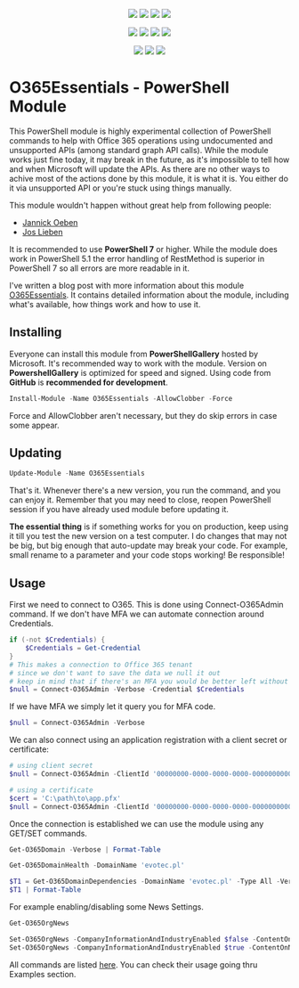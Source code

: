 ﻿<p align="center">
  <a href="https://dev.azure.com/evotecpl/O365Essentials/_build/results?buildId=latest"><img src="https://dev.azure.com/evotecpl/O365Essentials/_apis/build/status/EvotecIT.O365Essentials"></a>
  <a href="https://www.powershellgallery.com/packages/O365Essentials"><img src="https://img.shields.io/powershellgallery/v/O365Essentials.svg"></a>
  <a href="https://www.powershellgallery.com/packages/O365Essentials"><img src="https://img.shields.io/powershellgallery/vpre/O365Essentials.svg?label=powershell%20gallery%20preview&colorB=yellow"></a>
  <a href="https://github.com/EvotecIT/O365Essentials"><img src="https://img.shields.io/github/license/EvotecIT/O365Essentials.svg"></a>
</p>

<p align="center">
  <a href="https://www.powershellgallery.com/packages/O365Essentials"><img src="https://img.shields.io/powershellgallery/p/O365Essentials.svg"></a>
  <a href="https://github.com/EvotecIT/O365Essentials"><img src="https://img.shields.io/github/languages/top/evotecit/O365Essentials.svg"></a>
  <a href="https://github.com/EvotecIT/O365Essentials"><img src="https://img.shields.io/github/languages/code-size/evotecit/O365Essentials.svg"></a>
  <a href="https://www.powershellgallery.com/packages/O365Essentials"><img src="https://img.shields.io/powershellgallery/dt/O365Essentials.svg"></a>
</p>

<p align="center">
  <a href="https://twitter.com/PrzemyslawKlys"><img src="https://img.shields.io/twitter/follow/PrzemyslawKlys.svg?label=Twitter%20%40PrzemyslawKlys&style=social"></a>
  <a href="https://evotec.xyz/hub"><img src="https://img.shields.io/badge/Blog-evotec.xyz-2A6496.svg"></a>
  <a href="https://www.linkedin.com/in/pklys"><img src="https://img.shields.io/badge/LinkedIn-pklys-0077B5.svg?logo=LinkedIn"></a>
</p>

# O365Essentials - PowerShell Module

This PowerShell module is highly experimental collection of PowerShell commands to help with Office 365 operations using undocumented and unsupported APIs (among standard graph API calls).
While the module works just fine today, it may break in the future, as it's impossible to tell how and when Microsoft will update the APIs.
As there are no other ways to achive most of the actions done by this module, it is what it is. You either do it via unsupported API or you're stuck using things manually.

This module wouldn't happen without great help from following people:

- [Jannick Oeben](https://twitter.com/JannickOeben)
- [Jos Lieben](https://twitter.com/joslieben)

It is recommended to use **PowerShell 7** or higher. While the module does work in PowerShell 5.1 the error handling of RestMethod is superior in PowerShell 7 so all errors are more readable in it.

I've written a blog post with more information about this module [O365Essentials](https://evotec.xyz/configuring-office-365-settings-using-powershell-the-non-supported-way/).
It contains detailed information about the module, including what's available, how things work and how to use it.

## Installing

Everyone can install this module from **PowerShellGallery** hosted by Microsoft. It's recommended way to work with the module.
Version on **PowershellGallery** is optimized for speed and signed. Using code from **GitHub** is **recommended for development**.

```powershell
Install-Module -Name O365Essentials -AllowClobber -Force
```

Force and AllowClobber aren't necessary, but they do skip errors in case some appear.

## Updating

```powershell
Update-Module -Name O365Essentials
```

That's it. Whenever there's a new version, you run the command, and you can enjoy it. Remember that you may need to close, reopen PowerShell session if you have already used module before updating it.

**The essential thing** is if something works for you on production, keep using it till you test the new version on a test computer. I do changes that may not be big, but big enough that auto-update may break your code. For example, small rename to a parameter and your code stops working! Be responsible!

## Usage

First we need to connect to O365. This is done using Connect-O365Admin command. If we don't have MFA we can automate connection around Credentials.

```powershell
if (-not $Credentials) {
    $Credentials = Get-Credential
}
# This makes a connection to Office 365 tenant
# since we don't want to save the data we null it out
# keep in mind that if there's an MFA you would be better left without Credentials and just let it prompt you
$null = Connect-O365Admin -Verbose -Credential $Credentials
```

If we have MFA we simply let it query you for MFA code.

```powershell
$null = Connect-O365Admin -Verbose
```

We can also connect using an application registration with a client secret or certificate:

```powershell
# using client secret
$null = Connect-O365Admin -ClientId '00000000-0000-0000-0000-000000000000' -ClientSecret 'mySecret'

# using a certificate
$cert = 'C:\path\to\app.pfx'
$null = Connect-O365Admin -ClientId '00000000-0000-0000-0000-000000000000' -Certificate $cert
```

Once the connection is established we can use the module using any GET/SET commands.

```powershell
Get-O365Domain -Verbose | Format-Table

Get-O365DomainHealth -DomainName 'evotec.pl'

$T1 = Get-O365DomainDependencies -DomainName 'evotec.pl' -Type All -Verbose
$T1 | Format-Table
```

For example enabling/disabling some News Settings.

```powershell
Get-O365OrgNews

Set-O365OrgNews -CompanyInformationAndIndustryEnabled $false -ContentOnNewTabEnabled $false -Verbose
Set-O365OrgNews -CompanyInformationAndIndustryEnabled $true -ContentOnNewTabEnabled $true -Verbose
```

All commands are listed [here](COMMANDS.MD). You can check their usage going thru Examples section.